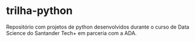 # trilha-python
Repositório com projetos de python desenvolvidos durante o curso de Data Science do Santander Tech+ em parceria com a ADA.
